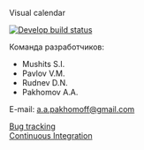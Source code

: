Visual calendar

[![Develop build status](https://travis-ci.org/Faverick/trendets.svg?branch=feature%2FServer_creating)](https://travis-ci.org/Faverick/trendets)

Команда разработчиков:  
* Mushits S.I.
* Pavlov V.M.
* Rudnev D.N.
* Pakhomov A.A.

E-mail: a.a.pakhomoff@gmail.com

[Bug tracking](https://trendets.myjetbrains.com/youtrack)   
[Continuous Integration](https://travis-ci.org/Faverick/trendets)

